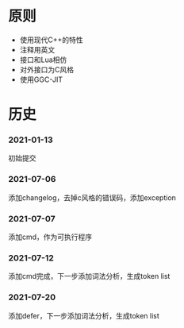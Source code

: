# 原则
* 使用现代C++的特性
* 注释用英文
* 接口和Lua相仿
* 对外接口为C风格
* 使用GGC-JIT

# 历史
### 2021-01-13
初始提交
### 2021-07-06
添加changelog，去掉c风格的错误码，添加exception
### 2021-07-07
添加cmd，作为可执行程序
### 2021-07-12
添加cmd完成，下一步添加词法分析，生成token list
### 2021-07-20
添加defer，下一步添加词法分析，生成token list
